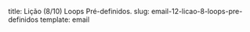 title: Lição (8/10) Loops Pré-definidos.
slug: email-12-licao-8-loops-pre-definidos
template: email
